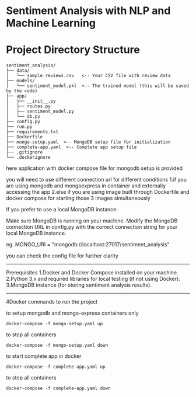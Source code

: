 # Sentiment Analysis with NLP and Machine Learning


# Project Directory Structure
```
sentiment_analysis/
├── data/
│   └── sample_reviews.csv   <-- Your CSV file with review data
├── models/
│   └── sentiment_model.pkl  <-- The trained model (this will be saved by the code)
├── app/
│   ├── __init__.py
│   ├── routes.py
│   ├── sentiment_model.py
│   └── db.py
├── config.py
├── run.py
├── requirements.txt
├── Dockerfile
├── mongo-setup.yaml  <-- MongoDB setup file for initialization
├── complete-app.yaml  <-- Complete app setup file 
├── .gitignore
└── .dockerignore
```



here application with docker compose file for mongodb setup is provided

you will need to use different connection url for different conditions
1.if you are using mongodb and mongoexpress in container and externally accessing the app 
2.else if you are using image built through Dockerfile and docker compose for starting those 3 images simultaneously 

If you prefer to use a local MongoDB instance:

Make sure MongoDB is running on your machine.
Modify the MongoDB connection URL in config.py with the correct connection string for your local MongoDB instance.

eg. MONGO_URI = "mongodb://localhost:27017/sentiment_analysis"

you can check the config file for further clarity

------------------------------------------------------------------------------------------------------
Prerequisites
1.Docker and Docker Compose installed on your machine.
2.Python 3.x and required libraries for local testing (if not using Docker).
3.MongoDB instance (for storing sentiment analysis results).

------------------------------------------------------------------------------------------------------

#Docker commands to run the project

to setup mongodb and mongo-express containers only
```
docker-compose -f mongo-setup.yaml up
```

to stop all containers
```
docker-compose -f mongo-setup.yaml down
```

to start complete app in docker
```
docker-compose -f complete-app.yaml up
```
to stop all containers
```
docker-compose -f complete-app.yaml down
```
